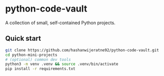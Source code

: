 # python-code-vault
A collection of small, self-contained Python projects.

## Quick start

```bash
git clone https://github.com/hashanwijeratne92/python-code-vault.git
cd python-mini-projects
# (optional) common dev tools
python3 -m venv .venv && source .venv/bin/activate
pip install -r requirements.txt
